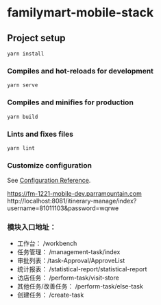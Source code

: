 # familymart-mobile-stack

## Project setup
```
yarn install
```

### Compiles and hot-reloads for development
```
yarn serve
```

### Compiles and minifies for production
```
yarn build
```

### Lints and fixes files
```
yarn lint
```

### Customize configuration
See [Configuration Reference](https://cli.vuejs.org/config/).


https://fm-1221-mobile-dev.parramountain.com
http://localhost:8081/itinerary-manage/index?username=81011103&password=wqrwe

###  模块入口地址：
* 工作台： /workbench
* 任务管理：  /management-task/index
* 审批列表：/task-Approval/ApproveList
* 统计报表： /statistical-report/statistical-report
* 访店任务： /perform-task/visit-store
* 其他任务/改善任务： /perform-task/else-task
* 创建任务： /create-task

